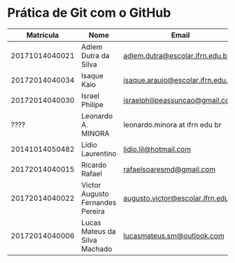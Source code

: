 # Prática de Git com o GitHub

Matrícula | Nome | Email
--- | --- | --
20171014040021| Adlem Dutra da Silva | adlem.dutra@escolar.ifrn.edu.br
20172014040034 | Isaque Kaio | isaque.araujo@escolar.ifrn.edu.br
20172014040030 | Israel Philipe | israelphilipeassuncao@gmail.com
???? | Leonardo A. MINORA | leonardo.minora at ifrn edu br
20141014050482 | Lídio Laurentino | lidio.ljl@hotmail.com
20172014040015 | Ricardo Rafael | rafaelsoaresmd@gmail.com
20172014040022 | Victor Augusto Fernandes Pereira | augusto.victor@escolar.ifrn.edu.br
20172014040006 | Lucas Mateus da Silva Machado | lucasmateus.sm@outlook.com
